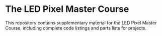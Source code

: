 # The LED Pixel Master Course
This repository contains supplementary material for the LED Pixel Master Course, including complete code listings and parts lists for projects.